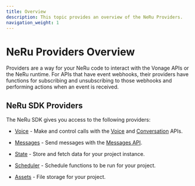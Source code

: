 ```yaml
---
title: Overview
description: This topic provides an overview of the NeRu Providers.
navigation_weight: 1
---
```


# NeRu Providers Overview

Providers are a way for your NeRu code to interact with the Vonage APIs or the NeRu runtime. For APIs that have event webhooks, their providers have functions for subscribing and unsubscribing to those webhooks and performing actions when an event is received. 

## NeRu SDK Providers

The NeRu SDK gives you access to the following providers:

* [Voice](/neru/providers/voice) - Make and control calls with the [Voice](/voice/voice-api/overview) and [Conversation](/conversation/overview) APIs.

* [Messages](/neru/providers/messages) - Send messages with the [Messages API](/messages/overview).

* [State](/neru/providers/state) - Store and fetch data for your project instance.

* [Scheduler](/neru/providers/scheduler) - Schedule functions to be run for your project.

* [Assets](/neru/providers/assets) - File storage for your project.